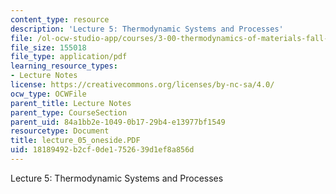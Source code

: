 ```yaml
---
content_type: resource
description: 'Lecture 5: Thermodynamic Systems and Processes'
file: /ol-ocw-studio-app/courses/3-00-thermodynamics-of-materials-fall-2002/18189492b2cf0de1752639d1ef8a856d_lecture_05_oneside.PDF
file_size: 155018
file_type: application/pdf
learning_resource_types:
- Lecture Notes
license: https://creativecommons.org/licenses/by-nc-sa/4.0/
ocw_type: OCWFile
parent_title: Lecture Notes
parent_type: CourseSection
parent_uid: 84a1bb2e-1049-0b17-29b4-e13977bf1549
resourcetype: Document
title: lecture_05_oneside.PDF
uid: 18189492-b2cf-0de1-7526-39d1ef8a856d
---
```

Lecture 5: Thermodynamic Systems and Processes